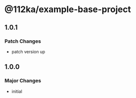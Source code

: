 # @112ka/example-base-project

## 1.0.1

### Patch Changes

- patch version up

## 1.0.0

### Major Changes

- initial
